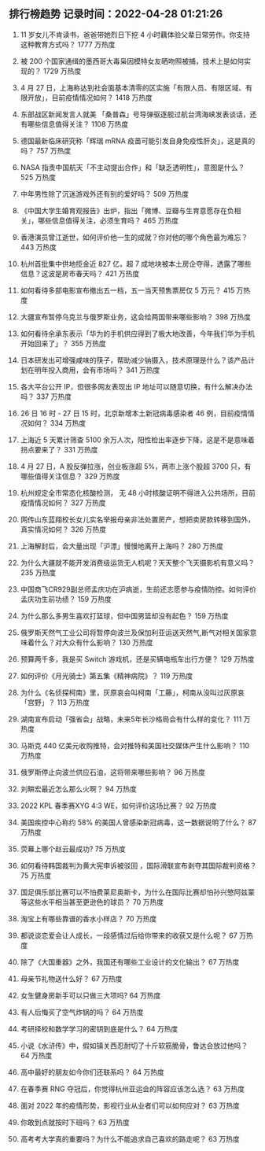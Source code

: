 
## 排行榜趋势 记录时间：2022-04-28 01:21:26
  
  1. 11  岁女儿不肯读书，爸爸带她烈日下挖 4 小时藕体验父辈日常劳作。你支持这种教育方式吗？ 1777 万热度
    
  2. 被 200 个国家通缉的墨西哥大毒枭因模特女友晒吻照被捕，技术上是如何实现的？ 1729 万热度
    
  3. 4 月 27 日，上海称达到社会面基本清零的区实施「有限人员、有限区域、有限开放」，目前疫情情况如何？ 1418 万热度
    
  4. 东部战区新闻发言人就美 「桑普森」号导弹驱逐舰过航台湾海峡发表谈话，还有哪些信息值得关注？ 1108 万热度
    
  5. 德国最新临床研究称「辉瑞 mRNA 疫苗可能引发自身免疫性肝炎」，这是真的吗？ 757 万热度
    
  6. NASA 指责中国航天「不主动提出合作」和「缺乏透明性」，意图是什么？ 525 万热度
    
  7. 中年男性除了沉迷游戏外还有别的爱好吗？ 509 万热度
    
  8. 《中国大学生婚育观报告》出炉，指出「微博、豆瓣与生育意愿存在负相关」，哪些信息值得关注，必须生育吗？ 465 万热度
    
  9. 香港演员曾江逝世，如何评价他一生的成就？你对他的哪个角色最为难忘？ 443 万热度
    
  10. 杭州首批集中供地揽金近 827 亿，超 7 成地块被本土房企夺得，透露了哪些信息？这波是房市春天吗？ 421 万热度
    
  11. 如何看待多部电影宣布撤出五一档，五一当天预售票房仅 5 万元？ 415 万热度
    
  12. 大疆宣布暂停乌克兰与俄罗斯业务，这会给两国带来哪些影响？ 398 万热度
    
  13. 如何看待余承东表示「华为的手机供应得到了极大地改善，今年我们华为手机开始回来了」？ 355 万热度
    
  14. 日本研发出可增强咸味的筷子，帮助减少钠摄入，技术原理是什么？该产品计划在明年投入商用，会有市场吗？ 341 万热度
    
  15. 各大平台公开 IP，但很多网友表现出 IP 地址可以随意切换，有什么解决办法吗？ 337 万热度
    
  16. 26 日 16 时 - 27 日 15 时，北京新增本土新冠病毒感染者 46 例，目前疫情情况如何？ 334 万热度
    
  17. 上海近 5 天累计筛查 5100 余万人次，阳性检出率逐步下降，这是不是意味着拐点要来了？ 331 万热度
    
  18. 4 月 27 日，A 股反弹拉涨，创业板涨超 5%，两市上涨个股超 3700 只，有哪些值得关注信息？ 329 万热度
    
  19. 杭州规定全市常态化核酸检测， 无 48 小时核酸证明不得进入公共场所，目前疫情情况如何？ 327 万热度
    
  20. 网传山东蓝翔校长女儿实名举报母亲非法处置房产，想把卖房款转移到国外，真实情况如何？ 326 万热度
    
  21. 上海解封后，会大量出现「沪漂」慢慢地离开上海吗？ 280 万热度
    
  22. 为什么大疆就不能开发消费级运货无人机呢？天天整个飞天摄影机有意义吗？ 235 万热度
    
  23. 中国商飞CR929副总师孟庆功在沪病逝，生前还志愿参与疫情防控。如何评价孟庆功生前功绩？ 159 万热度
    
  24. 为什么那么多男生喜欢打篮球，但中国男篮却没有起色？ 159 万热度
    
  25. 俄罗斯天然气工业公司将暂停向波兰及保加利亚运送天然气,断气对相关国家意味着什么？对大众有什么影响？ 130 万热度
    
  26. 预算两千多，我是买 Switch 游戏机，还是买辆电瓶车出行方便？ 129 万热度
    
  27. 如何评价《月光骑士》第五集《精神病院》？ 119 万热度
    
  28. 为什么《名侦探柯南》里，灰原哀会叫柯南「工藤」，柯南从没叫过灰原哀「宫野」？ 113 万热度
    
  29. 湖南宣布启动「强省会」战略，未来5年长沙格局会有什么样的变化？ 111 万热度
    
  30. 马斯克 440 亿美元收购推特，会对推特和美国社交媒体产生什么影响？ 110 万热度
    
  31. 俄罗斯停止向波兰供应石油，这将带来哪些影响？ 96 万热度
    
  32. 刘畊宏最近怎么那么火啊？ 94 万热度
    
  33. 2022 KPL 春季赛XYG 4:3 WE，如何评价这场比赛？ 92 万热度
    
  34. 美国疾控中心称约 58% 的美国人曾感染新冠病毒，这一数据说明了什么？ 87 万热度
    
  35. 荧幕上哪个赵云最成功? 75 万热度
    
  36. 如何看待韩国裁判为黄大宪申诉被驳回 ，国际滑联宣布剥夺其国际裁判资格？ 75 万热度
    
  37. 国足俱乐部比赛可以不怕费莱尼奥斯卡，为什么在国际比赛却怕孙兴慜阿兹蒙等这些水平相当甚至更逊色的球员？ 70 万热度
    
  38. 淘宝上有哪些靠谱的香水小样店？ 70 万热度
    
  39. 都说谈恋爱会让人成长，一段感情过后给你带来的收获又是什么呢？ 67 万热度
    
  40. 除了《大国重器》之外，我国还有哪些工业设计的文化输出？ 67 万热度
    
  41. 母亲节礼物送什么好？ 67 万热度
    
  42. 女生健身房新手可以只做三大项吗? 64 万热度
    
  43. 有人后悔买了空气炸锅的吗？ 64 万热度
    
  44. 考研择校和数学学习的密钥到底是什么？ 64 万热度
    
  45. 小说《水浒传》中，假如镇关西忍耐切了十斤软筋脆骨，鲁达会放过他吗？ 64 万热度
    
  46. 高中最好的朋友如今你们还联系吗？ 64 万热度
    
  47. 在春季赛 RNG 夺冠后，你觉得杭州亚运会的阵容应该怎么选？ 63 万热度
    
  48. 面对 2022 年的疫情形势，影视行业从业者们可以如何应对？ 63 万热度
    
  49. 你敢到点就按时下班吗？ 63 万热度
    
  50. 高考考大学真的重要吗？为什么不能追求自己喜欢的路走呢？ 63 万热度
    